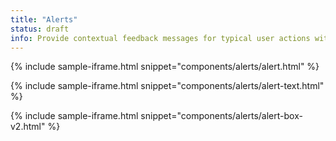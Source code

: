 ```yaml
---
title: "Alerts"
status: draft
info: Provide contextual feedback messages for typical user actions with the handful of available and flexible alert messages.
---
```


{% include sample-iframe.html snippet="components/alerts/alert.html" %}

{% include sample-iframe.html snippet="components/alerts/alert-text.html" %}

{% include sample-iframe.html snippet="components/alerts/alert-box-v2.html" %}


